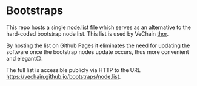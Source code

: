 # Bootstraps

This repo hosts a single [node.list](./node.list) file which serves as an alternative to the hard-coded bootstrap node list. This list is used by VeChain [thor](https://github.com/vechain/thor).

By hosting the list on Github Pages it eliminates the need for updating the software once the bootstrap nodes update occurs, thus more convenient and elegant😏.

The full list is accessible publicly via HTTP to the URL https://vechain.github.io/bootstraps/node.list.
